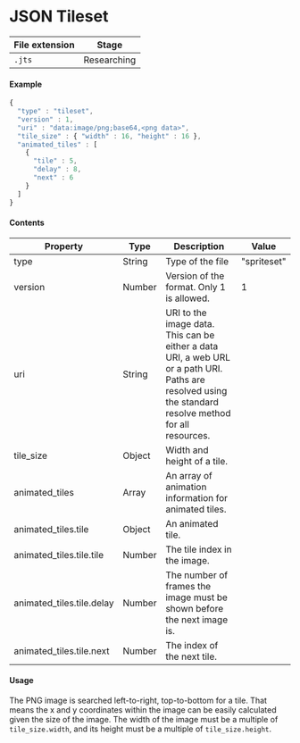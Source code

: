 JSON Tileset
============

| File extension | Stage       |
|----------------|-------------|
| `.jts`         | Researching |

#### Example ####
```js
{
  "type" : "tileset",
  "version" : 1,
  "uri" : "data:image/png;base64,<png data>",
  "tile_size" : { "width" : 16, "height" : 16 },
  "animated_tiles" : [
    {
      "tile" : 5,
      "delay" : 8,
      "next" : 6
    }
  ]
}
````

#### Contents ####

| Property | Type   | Description                               | Value       |
|----------|--------|-------------------------------------------|-------------|
| type     | String | Type of the file                          | "spriteset" |
| version  | Number | Version of the format. Only 1 is allowed. | 1      |
| uri      | String | URI to the image data. This can be either a data URI, a web URL or a path URI. Paths are resolved using the standard resolve method for all resources. |        |
| tile_size | Object | Width and height of a tile. | |
| animated_tiles | Array | An array of animation information for animated tiles. | |
| animated_tiles.tile | Object | An animated tile. | |
| animated_tiles.tile.tile | Number | The tile index in the image. | |
| animated_tiles.tile.delay | Number | The number of frames the image must be shown before the next image is. | |
| animated_tiles.tile.next | Number | The index of the next tile. | |

#### Usage ####
The PNG image is searched left-to-right, top-to-bottom for a tile. That means the x and y coordinates within the image can be easily calculated given the size of the image.
The width of the image must be a multiple of `tile_size.width`, and its height must be a multiple of `tile_size.height`.
